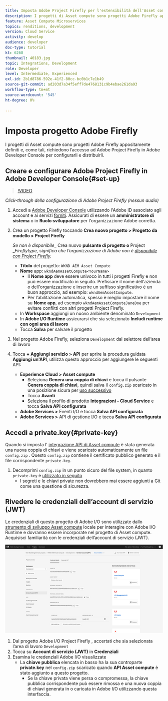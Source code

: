 ```yaml
---
title: Imposta Adobe Project Firefly per l'estensibilità dell'Asset compute
description: I progetti di Asset compute sono progetti Adobe Firefly appositamente definiti e, come tali, richiedono l’accesso ad Adobe Project Firefly in Adobe Developer Console per configurarli e distribuirli.
feature: Asset Compute Microservices
topics: renditions, development
version: Cloud Service
activity: develop
audience: developer
doc-type: tutorial
kt: 6268
thumbnail: 40183.jpg
topic: Integrations, Development
role: Developer
level: Intermediate, Experienced
exl-id: 2b1d8786-592e-41f2-80cc-bc0b1c7e1b49
source-git-commit: ad203d7a34f5eff7de4768131c9b4ebae261da93
workflow-type: tm+mt
source-wordcount: '545'
ht-degree: 0%

---
```


# Imposta progetto Adobe Firefly

I progetti di Asset compute sono progetti Adobe Firefly appositamente definiti e, come tali, richiedono l’accesso ad Adobe Project Firefly in Adobe Developer Console per configurarli e distribuirli.

## Creare e configurare Adobe Project Firefly in Adobe Developer Console{#set-up}

>[!VIDEO](https://video.tv.adobe.com/v/40183/?quality=12&learn=on)

_Click-through della configurazione di Adobe Project Firefly (nessun audio)_

1. Accedi a [Adobe Developer Console](https://console.adobe.io) utilizzando l&#39;Adobe ID associato agli account e ai servizi [forniti](./accounts-and-services.md). Assicurati di essere un __amministratore di sistema__ o in __Ruolo sviluppatore__ per l&#39;organizzazione Adobe corretta.
1. Crea un progetto Firefly toccando __Crea nuovo progetto > Progetto da modello > Project Firefly__

   _Se non è disponibile__ Crea nuovo __pulsante di progetto o__ Project __Fireflytype, significa che l’organizzazione di Adobe non è  [disponibile con Project Firefly](#request-adobe-project-firefly)._

   + __Titolo__ del progetto:  `WKND AEM Asset Compute`
   + __Nome__ app:  `wkndAemAssetCompute<YourName>`
      + Il __Nome app__ deve essere univoco in tutti i progetti Firefly e non può essere modificato in seguito. Prefissare il nome dell&#39;azienda o dell&#39;organizzazione e inserire un suffisso significativo è un buon approccio, ad esempio: `wkndAemAssetCompute`.
      + Per l’abilitazione automatica, spesso è meglio impostare il nome su __Nome app__, ad esempio `wkndAemAssetComputeJaneDoe` per evitare conflitti con altri progetti Project Firefly.
   + In __Workspace__ aggiungi un nuovo ambiente denominato `Development`
   + In __Adobe I/O Runtime__ assicurarsi che sia selezionato __Includi runtime con ogni area di lavoro__
   + Tocca __Salva__ per salvare il progetto
1. Nel progetto Adobe Firefly, seleziona `Development` dal selettore dell’area di lavoro
1. Tocca __+ Aggiungi servizio > API__ per aprire la procedura guidata __Aggiungi un&#39;API__, utilizza questo approccio per aggiungere le seguenti API:

   + __Experience Cloud > Asset compute__
      + Seleziona __Genera una coppia di chiavi__ e tocca il pulsante __Genera coppia di chiavi__, quindi salva il `config.zip` scaricato in una posizione sicura per [uso successivo](#private-key)
      + Tocca __Avanti__
      + Seleziona il profilo di prodotto __Integrazioni - Cloud Service__ e tocca __Salva API configurata__
   + __Adobe Services >__ Eventi I/O e tocca  __Salva API configurata__
   + __Adobe Services >__ API di gestione I/O e tocca  __Salva API configurata__

## Accedi a private.key{#private-key}

Quando si imposta l&#39; [integrazione API di Asset compute](#set-up) è stata generata una nuova coppia di chiavi e viene scaricato automaticamente un file `config.zip` . Questo `config.zip` contiene il certificato pubblico generato e il file corrispondente `private.key`.

1. Decomprimi `config.zip` in un punto sicuro del file system, in quanto `private.key` è [utilizzato in seguito](../develop/environment-variables.md)
   + I segreti e le chiavi private non dovrebbero mai essere aggiunti a Git come una questione di sicurezza.

## Rivedere le credenziali dell’account di servizio (JWT)

Le credenziali di questo progetto di Adobe I/O sono utilizzate dallo [strumento di sviluppo Asset compute](../develop/development-tool.md) locale per interagire con Adobe I/O Runtime e dovranno essere incorporate nel progetto di Asset compute. Acquisisci familiarità con le credenziali dell’account di servizio (JWT).

![Credenziali account di Adobe Developer Service](./assets/firefly/service-account.png)

1. Dal progetto Adobe I/O Project Firefly , accertati che sia selezionata l’area di lavoro `Development`
1. Tocca su __Account di servizio (JWT)__ in __Credenziali__
1. Esamina le credenziali Adobe I/O visualizzate
   + La __chiave pubblica__ elencata in basso ha la sua controparte __private.key__ nel `config.zip` scaricato quando __API Asset compute__ è stato aggiunto a questo progetto.
      + Se la chiave privata viene persa o compromessa, la chiave pubblica corrispondente può essere rimossa e una nuova coppia di chiavi generata in o caricata in Adobe I/O utilizzando questa interfaccia.
